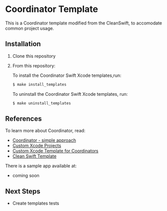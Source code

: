 # Coordinator Template

This is a Coordinator template modified from the CleanSwift, to accomodate common project usage.

## Installation

1. Clone this repository
1. From this repository:

    To install the Coordinator Swift Xcode templates,run:
    ```bash
    $ make install_templates
    ```

    To uninstall the Coordinator Swift Xcode templates, run:
    ```bash
    $ make uninstall_templates
    ```

## References

To learn more about Coordinator, read:

- [Coordinator - simple approach](https://medium.com/@uniq.nestea/coordinators-simple-approach-f7b077f933ec)
- [Custom Xcode Projects](https://useyourloaf.com/blog/creating-custom-xcode-project-templates/)
- [Custom Xcode Template for Coordinators](https://www.hackingwithswift.com/articles/158/how-to-create-a-custom-xcode-template-for-coordinators)
- [Clean Swift Template](https://github.com/pakej/clean-swift-template)

There is a sample app available at:

- coming soon

## Next Steps

- Create templates tests
